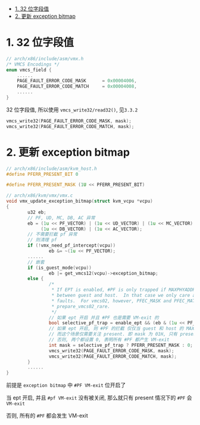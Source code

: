 
<!-- @import "[TOC]" {cmd="toc" depthFrom=1 depthTo=6 orderedList=false} -->

<!-- code_chunk_output -->

- [1. 32 位字段值](#1-32-位字段值)
- [2. 更新 exception bitmap](#2-更新-exception-bitmap)

<!-- /code_chunk_output -->

# 1. 32 位字段值

```cpp
// arch/x86/include/asm/vmx.h
/* VMCS Encodings */
enum vmcs_field {
    ......
    PAGE_FAULT_ERROR_CODE_MASK      = 0x00004006,
    PAGE_FAULT_ERROR_CODE_MATCH     = 0x00004008,
    ......
}
```

32 位字段值, 所以使用 `vmcs_write32/read32()`, 见`3.3.2`

```cpp
vmcs_write32(PAGE_FAULT_ERROR_CODE_MASK, mask);
vmcs_write32(PAGE_FAULT_ERROR_CODE_MATCH, mask);
```

# 2. 更新 exception bitmap

```cpp
// arch/x86/include/asm/kvm_host.h
#define PFERR_PRESENT_BIT 0

#define PFERR_PRESENT_MASK (1U << PFERR_PRESENT_BIT)
```

```cpp
// arch/x86/kvm/vmx/vmx.c
void vmx_update_exception_bitmap(struct kvm_vcpu *vcpu)
{
        u32 eb;
        // PF, UD, MC, DB, AC 异常
        eb = (1u << PF_VECTOR) | (1u << UD_VECTOR) | (1u << MC_VECTOR) |
             (1u << DB_VECTOR) | (1u << AC_VECTOR);
        // 不需要拦截 pf 异常
        // 则清理 pf
        if (!vmx_need_pf_intercept(vcpu))
                eb &= ~(1u << PF_VECTOR);
        ......
        // 嵌套
        if (is_guest_mode(vcpu))
                eb |= get_vmcs12(vcpu)->exception_bitmap;
        else {
                /*
                 * If EPT is enabled, #PF is only trapped if MAXPHYADDR is mismatched
                 * between guest and host.  In that case we only care about present
                 * faults.  For vmcs02, however, PFEC_MASK and PFEC_MATCH are set in
                 * prepare_vmcs02_rare.
                 */
                // 如果 ept 开启 并且 #PF 也是需要 VM-exit 的
                bool selective_pf_trap = enable_ept && (eb & (1u << PF_VECTOR));
                // 如果 ept 开启, 则 #PF 的拦截 仅仅当 guest 和 host 的 MAXPHYADDR 不匹配.
                // 而这个场景仅需要关注 present. 即 mask 为 01H, 只有 present 下的 #PF 会 VM-exit
                // 否则, 两个都设置 0, 表明所有 #PF 都产生 VM-exit
                int mask = selective_pf_trap ? PFERR_PRESENT_MASK : 0;
                vmcs_write32(PAGE_FAULT_ERROR_CODE_MASK, mask);
                vmcs_write32(PAGE_FAULT_ERROR_CODE_MATCH, mask);
        }
        ......
}
```

前提是 `exception bitmap` 中 `#PF VM-exit` 位开启了

当 ept 开启, 并且 `#pf VM-exit` 没有被关闭, 那么就只有 present 情况下的 `#PF` 会 `VM-exit`

否则, 所有的 `#PF` 都会发生 VM-exit